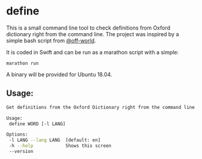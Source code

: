 # define

This is a small command line tool to check definitions from Oxford dictionary right from the command line. The project was inspired by a simple bash script from [@off-world](https://github.com/off-world/describe).

It is coded in Swift and can be run as a marathon script with a simple: 

```
marathon run
``` 

A binary will be provided for Ubuntu 18.04.

## Usage:

```bash
Get definitions from the Oxford Dictionary right from the command line.

Usage:
 define WORD [-l LANG]

Options:
 -l LANG --lang LANG  [default: en]
 -h --help            Shows this screen
 --version
```